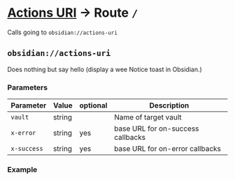 # [Actions URI](index.md) → Route `/`
Calls going to `obsidian://actions-uri`


## `obsidian://actions-uri`
Does nothing but say hello (display a wee Notice toast in Obsidian.)

### Parameters
| Parameter   | Value  | optional | Description                       |
| ----------- | ------ | -------- | --------------------------------- |
| `vault`     | string |          | Name of target vault              |
| `x-error`   | string | yes      | base URL for on-success callbacks |
| `x-success` | string | yes      | base URL for on-error callbacks   |


### Example
